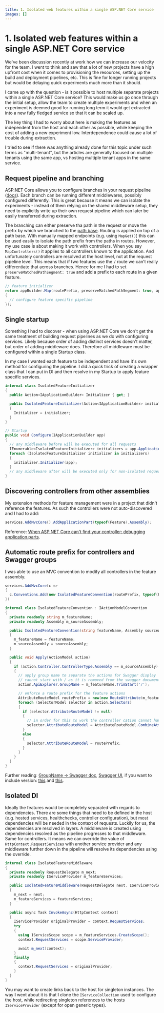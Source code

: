 ```yaml
---
title: 1. Isolated web features within a single ASP.NET Core service
images: []
---
```


# 1. Isolated web features within a single ASP.NET Core service

We've been discussion recently at work how we can increase our velocity for the team. I went to think and saw that a lot of new projects have a high upfront cost when it comes to provisioning the resources, setting up the build and deployment pipelines, etc. This is fine for longer running projects but would be delaying quick experiments much more than it should.

I came up with the question - is it possible to host multiple separate projects within a single ASP.NET Core service? This would make us go once through the initial setup, allow the team to create multiple experiments and when an experiment is deemed good for running long term it would get extracted into a new fully fledged service so that it can be scaled up.

The key thing I had to worry about here is making the features as independent from the host and each other as possible, while keeping the cost of adding a new experiment low. Interdependence could cause a lot of trouble during extraction.

I tried to see if there was anything already done for this topic under such terms as "multi-tenant", but the articles are generally focused on multiple tenants using the same app, vs hosting multiple tenant apps in the same service.

## Request pipeline and branching

ASP.NET Core allows you to configure branches in your request pipeline ([docs](https://learn.microsoft.com/en-us/aspnet/core/fundamentals/middleware/?view=aspnetcore-7.0#branch-the-middleware-pipeline)). Each branch can be running different middlewares, possibly configured differently. This is great because it means we can isolate the experiments - instead of them relying on the shared middleware setup, they need to explicitly write up their own request pipeline which can later be easily transferred during extraction.

The branching can either preserve tha path in the request or move the prefix by which we branched to the [path base](https://andrewlock.net/understanding-pathbase-in-aspnetcore/). Routing is applied on top of a path base. With manually mapped endpoints (e.g. using `MapGet()`) this can be used easily to isolate the path prefix from the paths in routes. However, my use case is about making it work with controllers. When you say `MapControllers()` it applies to all controllers known to the application. And unfortunately controllers are resolved at the host level, not at the request pipeline level. This means that if two features use the `/` route we can't really differentiate that across branches. Hence for me I had to set `preserveMatchedPathSegment: true` and add a prefix to each route in a given feature.

```csharp
// feature initializer
return appBuilder.Map(routePrefix, preserveMatchedPathSegment: true, app =>
{
  // configure feature specific pipeline
});
```

## Single startup

Something I had to discover - when using ASP.NET Core we don't get the same treatment of building request pipelines as we do with configuring services. Likely because order of adding distinct services doesn't matter, but order of adding middleware does. Therefore all middleware must be configured within a single Startup class.

In my case I wanted each feature to be independent and have it's own method for configuring the pipeline. I did a quick trick of creating a wrapper class that I can put in DI and then resolve in my Startup to apply feature specific services.

```csharp
internal class IsolatedFeatureInitializer
{
  public Action<IApplicationBuilder> Initializer { get; }

  public IsolatedFeatureInitializer(Action<IApplicationBuilder> initializer)
  {
    Initializer = initializer;
  }
}

// Startup
public void Configure(IApplicationBuilder app)
{
  // any middleware before will be executed for all requests
  IEnumerable<IsolatedFeatureInitializer> initializers = app.ApplicationServices.GetServices<IsolatedFeatureInitializer>();
  foreach (IsolatedFeatureInitializer initializer in initializers)
  {
    initializer.Initializer(app);
  }
  // any middleware after will be executed only for non-isolated requests
}
```

## Discovering controllers from other assemblies

My extension methods for feature management were in a project that didn't reference the features. As such the controllers were not auto-discovered and I had to add:

```csharp
services.AddMvcCore().AddApplicationPart(typeof(Feature).Assembly);
```

Reference: [When ASP.NET Core can't find your controller: debugging application parts](https://andrewlock.net/when-asp-net-core-cant-find-your-controller-debugging-application-parts/).

## Automatic route prefix for controllers and Swagger groups

I was able to use an MVC convention to modify all controllers in the feature assembly.

```csharp
services.AddMvcCore(c =>
{
  c.Conventions.Add(new IsolatedFeatureConvention(routePrefix, typeof(Feature).Assembly));
})

internal class IsolatedFeatureConvention : IActionModelConvention
{
  private readonly string m_featureName;
  private readonly Assembly m_sourceAssembly;

  public IsolatedFeatureConvention(string featureName, Assembly sourceAssembly)
  {
    m_featureName = featureName;
    m_sourceAssembly = sourceAssembly;
  }

  public void Apply(ActionModel action)
  {
    if (action.Controller.ControllerType.Assembly == m_sourceAssembly)
    {
      // apply group name to separate the actions for Swagger display
      // cannot start with / as it is removed from the swagger document url
      action.ApiExplorer.GroupName = m_featureName.TrimStart('/');

      // enforce a route prefix for the feature actions
      AttributeRouteModel routePrefix = new(new RouteAttribute(m_featureName));
      foreach (SelectorModel selector in action.Selectors)
      {
        if (selector.AttributeRouteModel != null)
        {
          // in order for this to work the controller cation cannot have a route prefix starting with '/' which is considered an override
          selector.AttributeRouteModel = AttributeRouteModel.CombineAttributeRouteModel(routePrefix, selector.AttributeRouteModel);
        }
        else
        {
          selector.AttributeRouteModel = routePrefix;
        }
      }
    }
  }
}
```

Further reading: [GroupName -> Swagger doc](https://github.com/domaindrivendev/Swashbuckle.AspNetCore/issues/562), [Swagger UI](https://github.com/domaindrivendev/Swashbuckle.AspNetCore#list-multiple-swagger-documents), if you want to include version: [this](https://github.com/dotnet/aspnet-api-versioning/wiki/API-Explorer-Options#format-group-name) and [this](https://github.com/dotnet/aspnet-api-versioning/issues/516).

## Isolated DI

Ideally the features would be completely separated with regards to dependencies. There are some things that need to be defined in the host (e.g. hosted services, healthchecks, controller configuration), but most dependencies will be needed in the context of requests. Luckily for us, the dependencies are resolved in layers. A middleware is created using dependencies resolved as the pipeline progresses to that middleware. Same for controllers. It means we can override the value of `HttpContext.RequestServices` with another service provider and any middleware further down in the pipeline will resolve its dependencies using the override.

```csharp
internal class IsolatedFeatureMiddleware
{
  private readonly RequestDelegate m_next;
  private readonly IServiceProvider m_featureServices;

  public IsolatedFeatureMiddleware(RequestDelegate next, IServiceProvider featureServices)
  {
    m_next = next;
    m_featureServices = featureServices;
  }

  public async Task InvokeAsync(HttpContext context)
  {
    IServiceProvider originalProvider = context.RequestServices;
    try
    {
      using IServiceScope scope = m_featureServices.CreateScope();
      context.RequestServices = scope.ServiceProvider;

      await m_next(context);
    }
    finally
    {
      context.RequestServices = originalProvider;
    }
  }
}
```

You may want to create links back to the host for singleton instances. The way I went about it is that I clone the `IServiceCollection` used to configure the host, while redirecting singleton references to the hosts `IServiceProvider` (except for open generic types).
